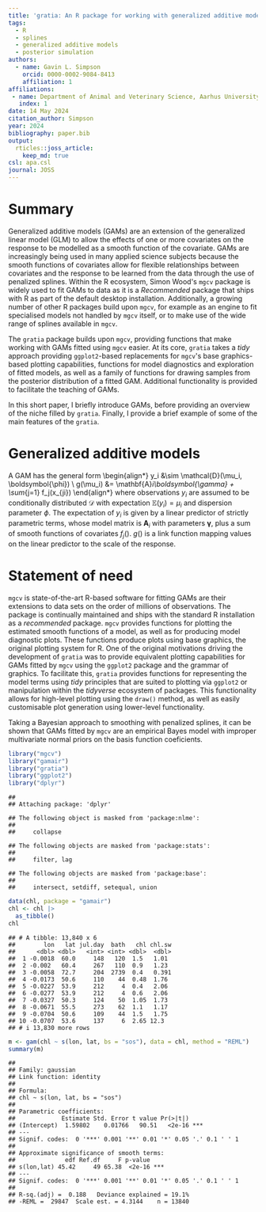 ```yaml
---
title: 'gratia: An R package for working with generalized additive models'
tags:
  - R
  - splines
  - generalized additive models
  - posterior simulation
authors:
  - name: Gavin L. Simpson
    orcid: 0000-0002-9084-8413
    affiliation: 1
affiliations:
 - name: Department of Animal and Veterinary Science, Aarhus University, Denmark
   index: 1
date: 14 May 2024
citation_author: Simpson
year: 2024
bibliography: paper.bib
output:
  rticles::joss_article:
    keep_md: true
csl: apa.csl
journal: JOSS
---
```


# Summary

Generalized additive models (GAMs) are an extension of the generalized linear model (GLM) to allow the effects of one or more covariates on the response to be modelled as a smooth function of the covariate. GAMs are increasingly being used in many applied science subjects because the smooth functions of covariates allow for flexible relationships between covariates and the response to be learned from the data through the use of penalized splines. Within the R ecosystem, Simon Wood's  `mgcv` package is widely used to fit GAMs to data as it is a *Recommended* package that ships with R as part of the default desktop installation. Additionally, a growing number of other R packages build upon `mgcv`, for example as an engine to fit specialised models not handled by `mgcv` itself, or to make use of the wide range of splines available in `mgcv`.

The `gratia` package builds upon `mgcv`, providing functions that make working with GAMs fitted using `mgcv` easier. At its core, `gratia` takes a *tidy* approach providing `ggplot2`-based replacements for `mgcv`'s base graphics-based plotting capabilities, functions for model diagnostics and exploration of fitted models, as well as a family of functions for drawing samples from the posterior distribution of a fitted GAM. Additional functionality is provided to facilitate the teaching of GAMs.

In this short paper, I briefly introduce GAMs, before providing an overview of the niche filled by `gratia`. Finally, I provide a brief example of some of the main features of the `gratia`.

# Generalized additive models

A GAM has the general form
\begin{align*}
y_i &\sim    \mathcal{D}(\mu_i, \boldsymbol{\phi}) \\
g(\mu_i) &=  \mathbf{A}_i\boldsymbol{\gamma} + \sum_{j=1} f_j(x_{ji})
\end{align*}
where observations $y_i$ are assumed to be conditionally distributed $\mathcal{D}$ with expectation $\mathbb{E}(y_i) = \mu_i$ and dispersion parameter $\phi$. The expectation of $y_i$ is given by a linear predictor of strictly parametric terms, whose model matrix is $\mathbf{A}_i$ with parameters $\boldsymbol{\gamma}$, plus a sum of smooth functions of covariates $f_j()$. $g()$ is a link function mapping values on the linear predictor to the scale of the response.

# Statement of need

`mgcv` is state-of-the-art R-based software for fitting GAMs are their extensions to data sets on the order of millions of observations. The package is continually maintained and ships with the standard R installation as a *recommended* package. `mgcv` provides functions for plotting the estimated smooth functions of a model, as well as for producing model diagnostic plots. These functions produce plots using base graphics, the original plotting system for R. One of the original motivations driving the development of `gratia` was to provide equivalent plotting capabilities for GAMs fitted by `mgcv` using the `ggplot2` package and the grammar of graphics. To facilitate this, `gratia` provides functions for representing the model terms using *tidy* principles that are suited to plotting via `ggplot2` or manipulation within the *tidyverse* ecosystem of packages. This functionality allows for high-level plotting using the `draw()` method, as well as easily customisable plot generation using lower-level functionality.  

Taking a Bayesian approach to smoothing with penalized splines, it can be shown that GAMs fitted by `mgcv` are an empirical Bayes model with improper multivariate normal priors on the basis function coeficients.


```r
library("mgcv")
library("gamair")
library("gratia")
library("ggplot2")
library("dplyr")
```

```
## 
## Attaching package: 'dplyr'
```

```
## The following object is masked from 'package:nlme':
## 
##     collapse
```

```
## The following objects are masked from 'package:stats':
## 
##     filter, lag
```

```
## The following objects are masked from 'package:base':
## 
##     intersect, setdiff, setequal, union
```


```r
data(chl, package = "gamair")
chl <- chl |>
  as_tibble()
chl
```

```
## # A tibble: 13,840 x 6
##        lon   lat jul.day  bath   chl chl.sw
##      <dbl> <dbl>   <int> <int> <dbl>  <dbl>
##  1 -0.0018  60.0     148   120  1.5   1.01 
##  2 -0.002   60.4     267   110  0.9   1.23 
##  3 -0.0058  72.7     204  2739  0.4   0.391
##  4 -0.0173  50.6     110    44  0.48  1.76 
##  5 -0.0227  53.9     212     4  0.4   2.06 
##  6 -0.0277  53.9     212     4  0.6   2.06 
##  7 -0.0327  50.3     124    50  1.05  1.73 
##  8 -0.0671  55.5     273    62  1.1   1.17 
##  9 -0.0704  50.6     109    44  1.5   1.75 
## 10 -0.0707  53.6     137     6  2.65 12.3  
## # i 13,830 more rows
```


```r
m <- gam(chl ~ s(lon, lat, bs = "sos"), data = chl, method = "REML")
summary(m)
```

```
## 
## Family: gaussian 
## Link function: identity 
## 
## Formula:
## chl ~ s(lon, lat, bs = "sos")
## 
## Parametric coefficients:
##             Estimate Std. Error t value Pr(>|t|)    
## (Intercept)  1.59802    0.01766   90.51   <2e-16 ***
## ---
## Signif. codes:  0 '***' 0.001 '**' 0.01 '*' 0.05 '.' 0.1 ' ' 1
## 
## Approximate significance of smooth terms:
##              edf Ref.df     F p-value    
## s(lon,lat) 45.42     49 65.38  <2e-16 ***
## ---
## Signif. codes:  0 '***' 0.001 '**' 0.01 '*' 0.05 '.' 0.1 ' ' 1
## 
## R-sq.(adj) =  0.188   Deviance explained = 19.1%
## -REML =  29847  Scale est. = 4.3144    n = 13840
```
